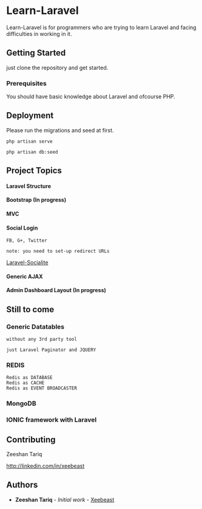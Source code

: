 # Learn-Laravel

Learn-Laravel is for programmers who are trying to learn Laravel and facing difficulties in working in it.

## Getting Started

just clone the repository and get started.

### Prerequisites

You should have basic knowledge about Laravel and ofcourse PHP.

## Deployment

Please run the migrations and seed at first.

	php artisan serve

	php artisan db:seed


## Project Topics

#### Laravel Structure
#### Bootstrap (In progress)
#### MVC
#### Social Login 
	
	FB, G+, Twitter

	note: you need to set-up redirect URLs

<a href='https://github.com/laravel/socialite#configuration'> Laravel-Socialite  </a> 

#### Generic AJAX
#### Admin Dashboard Layout (In progress)

## Still to come

### Generic Datatables
	
	without any 3rd party tool

	just Laravel Paginator and JQUERY

### REDIS

	Redis as DATABASE
	Redis as CACHE
	Redis as EVENT BROADCASTER

### MongoDB

### IONIC framework with Laravel


## Contributing

Zeeshan Tariq

http://linkedin.com/in/xeebeast


## Authors

* **Zeeshan Tariq** - *Initial work* - [Xeebeast](https://github.com/Xeebeast)
